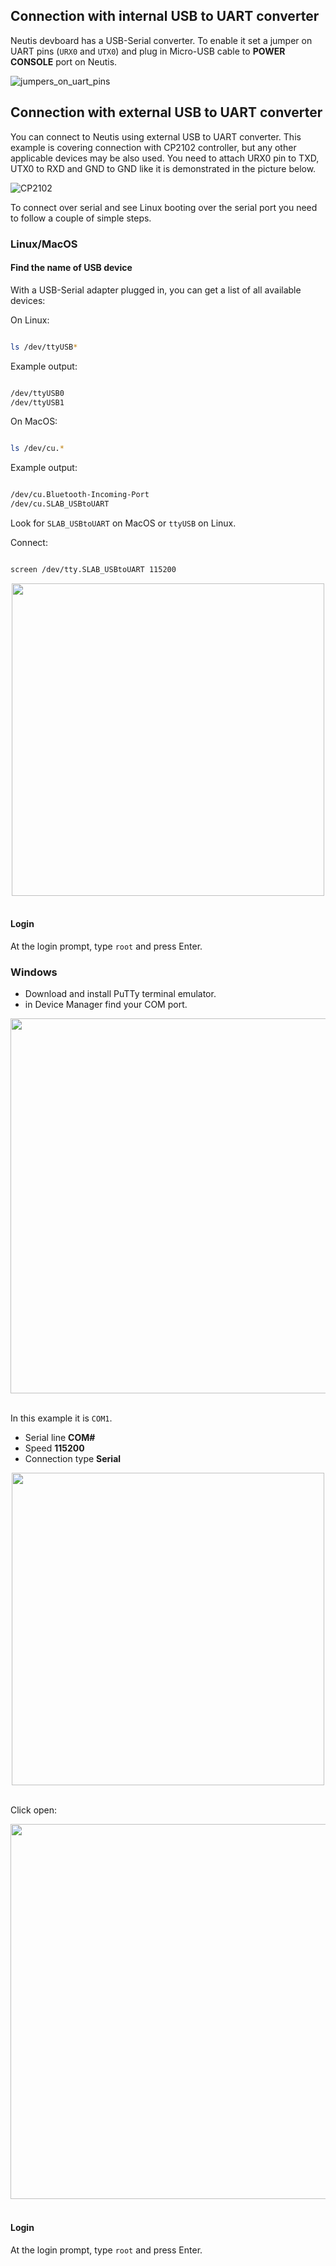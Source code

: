 
## Connection with internal USB to UART converter

Neutis devboard has a USB-Serial converter. To enable it set a jumper on UART pins (`URX0` and `UTX0`) and
plug in Micro-USB cable to **POWER CONSOLE** port on Neutis.

![jumpers_on_uart_pins](../../img/connectivity/jumpers_on_uart_pins.png)

## Connection with external USB to UART converter

You can connect to Neutis using external USB to UART converter. This example is covering connection with CP2102
controller, but any other applicable devices may be also used. You need to attach URX0 pin to TXD, UTX0 to RXD
and GND to GND like it is demonstrated in the picture below.

![CP2102](../../img/connectivity/cp2102_connection.png)

To connect over serial and see Linux booting over the serial port you need to follow a couple of simple steps.

### Linux/MacOS

#### Find the name of USB device

With a USB-Serial adapter plugged in, you can get a list of all available devices:

On Linux:

```bash

ls /dev/ttyUSB*

```

Example output:

```bash

/dev/ttyUSB0
/dev/ttyUSB1

```

On MacOS:

```bash

ls /dev/cu.*

```

Example output:

```bash

/dev/cu.Bluetooth-Incoming-Port
/dev/cu.SLAB_USBtoUART

```

Look for  `SLAB_USBtoUART` on MacOS or `ttyUSB` on Linux.

Connect:

```bash

screen /dev/tty.SLAB_USBtoUART 115200

```

<div style="text-align: center;"><img src="../../img/connectivity/login_linux_macos.png" style="width: 500px;"></div><br>

#### Login

At the login prompt, type ```root``` and press Enter.

### Windows

- Download and install PuTTy terminal emulator.
- in Device Manager find your COM port.

<div style="text-align: center;"><img src="../../img/connectivity/device_manager_windows.png" style="width: 600px;"></div><br>

In this example it is ```COM1```.

- Serial line __COM#__
- Speed __115200__
- Connection type __Serial__

<div style="text-align: center;"><img src="../../img/connectivity/putty_settings.png" style="width: 500px;"></div><br>

Click open:

<div style="text-align: center;"><img src="../../img/connectivity/login_putty.png" style="width: 600px;"></div><br>

#### Login

At the login prompt, type ```root``` and press Enter.
